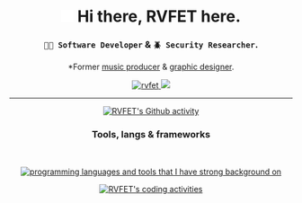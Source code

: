 <!-- HEADER & GREETING AREA -->
<h1 align="center">
  <img height="22px" src="./assets/logo.svg" />  Hi there, <b>RVFET</b> here.
</h1>
<h3 align="center">
  <code>👨‍💻 Software Developer</code>
  &
  <code>🪲 Security Researcher</code>.
</h3>

<!-- FORMER ROLES -->
<p align="center">
  *Former <a href="https://open.spotify.com/artist/0c6s48IbDtvmKTPVyydl2x">music producer</a>
  &
  <a href="https://www.behance.net/rvfet">graphic designer</a>.
</p>

<!-- PROFILE STATS -->
<p align="center">
  <a href="https://rvfet.com" target="_blank" align="center">
    <img src="https://komarev.com/ghpvc/?username=rvfet&label=Profile%20page%20views%20&color=orange&style=modern" alt="rvfet" />
  </a>
  <a href="https://user-badge.committers.top/azerbaijan/RVFET" target="_blank" align="center">
    <img src="https://custom-icon-badges.demolab.com/badge/Most%20contributions%20in%20Azerbaijan-1st-darkgreen.svg?logo=trophy&logoColor=white" />
  </a>
</p>

<hr/>

<!-- DEV STATS -->
<p align="center">
  <a href="https://rvfet.com" target="_blank" align="center">
    <img src="https://github-readme-stats.vercel.app/api?username=rvfet&show_icons=true&theme=dark&locale=en&hide_border=true&bg_color=00000000" alt="RVFET's Github activity" />
  </a>
</p>

<!-- LANGUAGES & TOOLS -->
<h3 align="center">Tools, langs & frameworks</h3>
<br/>
<p align="center">
  <a href="https://rvfet.com" target="_blank" align="center">
    <img src="https://skillicons.dev/icons?i=debian,go,python,js,nodejs,react,svelte,django,mongodb,elasticsearch,postgres,bash,figma,git,nginx,cloudflare&perline=8&theme=dark" alt="programming languages and tools that I have strong background on" />
  </a>
</p>

<!-- WAKATIME -->
<p align="center">
  <a href="https://rvfet.com" target="_blank" align="center">
    <img src="https://github-readme-stats.vercel.app/api/wakatime?username=rvfet&layout=compact&theme=dark&hide_border=true&bg_color=00000000" alt="RVFET's coding activities" />
  </a>
</p>

<!-- THROPIES -->
<!-- DISABLED FOR NOW.
<p align="center">
  <a href="https://rvfet.com" target="_blank" align="center">
    <img src="https://github-profile-trophy.vercel.app/?username=rvfet&theme=alduin&no-bg=true&no-frame=true&row=1&column=6" alt="Github Trophies" />
  </a>
</p>
-->
